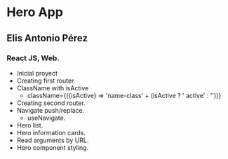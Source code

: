 # Hero App

## Elis Antonio Pérez

### React JS, Web.

- Inicial proyect
- Creating first router
- ClassName with isActive
  - className={({isActive} => 'name-class' + (isActive ? ' active' : ''))}
- Creating second router.
- Navigate push/replace.
  - useNavigate.
- Hero list.
- Hero information cards.
- Read arguments by URL.
- Hero component styling.